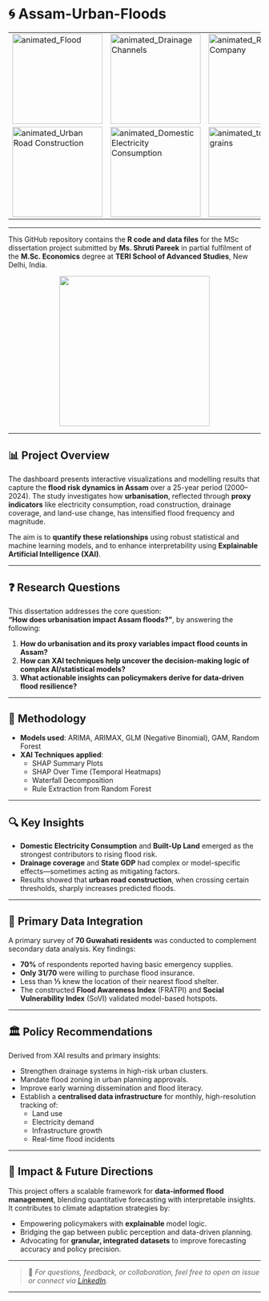 # 🌀 Assam-Urban-Floods

<table>
  <tr>
    <td><img src="https://github.com/user-attachments/assets/fa600343-b817-4a9c-8190-3b9ec4184b11" alt="animated_Flood" width="180"/></td>
    <td><img src="https://github.com/user-attachments/assets/e77f6b3e-a372-4272-9120-8ceedc37c7e1" alt="animated_Drainage Channels" width="180"/></td>
    <td><img src="https://github.com/user-attachments/assets/872a6e8d-402b-4073-a6c0-eca9d1791e8b" alt="animated_Registered Company" width="180"/></td>
    <td><img src="https://github.com/user-attachments/assets/6b60c4d2-f6b2-4b64-baea-6a14340f6aae" alt="animated_State GDP" width="180"/></td>
  </tr>
  <tr>
    <td><img src="https://github.com/user-attachments/assets/55f14f6c-1e1b-4706-bd29-708a454a5938" alt="animated_Urban Road Construction" width="180"/></td>
    <td><img src="https://github.com/user-attachments/assets/7dce9cf3-6df7-4bfe-96fd-37cc7bed1a9c" alt="animated_Domestic Electricity Consumption" width="180"/></td>
    <td><img src="https://github.com/user-attachments/assets/24ceeb8d-8562-4241-aa34-23632400a7a6" alt="animated_total food grains" width="180"/></td>
    <td><img src="https://github.com/user-attachments/assets/05e9b1c6-c95d-47be-aec5-709c1bb2f403" alt="animated_Non Agricultural Land" width="180"/></td>
  </tr>
</table>

---

This GitHub repository contains the **R code and data files** for the MSc dissertation project submitted by **Ms. Shruti Pareek** in partial fulfilment of the **M.Sc. Economics** degree at **TERI School of Advanced Studies**, New Delhi, India.

<p align="center">
  <img src="https://github.com/user-attachments/assets/9103daf8-7602-4282-a0e1-b20842a66def" width="300"/>
</p>

---

## 📊 Project Overview

The dashboard presents interactive visualizations and modelling results that capture the **flood risk dynamics in Assam** over a 25-year period (2000–2024). The study investigates how **urbanisation**, reflected through **proxy indicators** like electricity consumption, road construction, drainage coverage, and land-use change, has intensified flood frequency and magnitude.

The aim is to **quantify these relationships** using robust statistical and machine learning models, and to enhance interpretability using **Explainable Artificial Intelligence (XAI)**.

---

## ❓ Research Questions

This dissertation addresses the core question:  
**“How does urbanisation impact Assam floods?”**, by answering the following:

1. **How do urbanisation and its proxy variables impact flood counts in Assam?**
2. **How can XAI techniques help uncover the decision-making logic of complex AI/statistical models?**
3. **What actionable insights can policymakers derive for data-driven flood resilience?**

---

## 🧠 Methodology

- **Models used**: ARIMA, ARIMAX, GLM (Negative Binomial), GAM, Random Forest  
- **XAI Techniques applied**:
  - SHAP Summary Plots
  - SHAP Over Time (Temporal Heatmaps)
  - Waterfall Decomposition
  - Rule Extraction from Random Forest

---

## 🔍 Key Insights

- **Domestic Electricity Consumption** and **Built-Up Land** emerged as the strongest contributors to rising flood risk.
- **Drainage coverage** and **State GDP** had complex or model-specific effects—sometimes acting as mitigating factors.
- Results showed that **urban road construction**, when crossing certain thresholds, sharply increases predicted floods.

---

## 🧭 Primary Data Integration

A primary survey of **70 Guwahati residents** was conducted to complement secondary data analysis. Key findings:

- **70%** of respondents reported having basic emergency supplies.
- **Only 31/70** were willing to purchase flood insurance.
- Less than **⅓** knew the location of their nearest flood shelter.
- The constructed **Flood Awareness Index** (FRATPI) and **Social Vulnerability Index** (SoVI) validated model-based hotspots.

---

## 🏛️ Policy Recommendations

Derived from XAI results and primary insights:

- Strengthen drainage systems in high-risk urban clusters.
- Mandate flood zoning in urban planning approvals.
- Improve early warning dissemination and flood literacy.
- Establish a **centralised data infrastructure** for monthly, high-resolution tracking of:
  - Land use
  - Electricity demand
  - Infrastructure growth
  - Real-time flood incidents

---

## 🎯 Impact & Future Directions

This project offers a scalable framework for **data-informed flood management**, blending quantitative forecasting with interpretable insights. It contributes to climate adaptation strategies by:

- Empowering policymakers with **explainable** model logic.
- Bridging the gap between public perception and data-driven planning.
- Advocating for **granular, integrated datasets** to improve forecasting accuracy and policy precision.

---

> 📘 _For questions, feedback, or collaboration, feel free to open an issue or connect via [LinkedIn](https://www.linkedin.com/in/shruti-pareek-5613a9233/)._  

---
